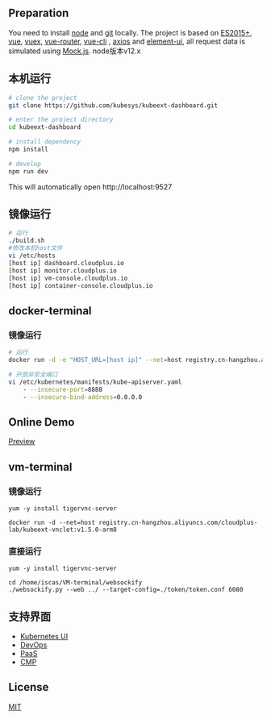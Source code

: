 ## Preparation

You need to install [node](https://nodejs.org/) and [git](https://git-scm.com/) locally. The project is based on [ES2015+](https://es6.ruanyifeng.com/), [vue](https://cn.vuejs.org/index.html), [vuex](https://vuex.vuejs.org/zh-cn/), [vue-router](https://router.vuejs.org/zh-cn/), [vue-cli](https://github.com/vuejs/vue-cli) , [axios](https://github.com/axios/axios) and [element-ui](https://github.com/ElemeFE/element), all request data is simulated using [Mock.js](https://github.com/nuysoft/Mock).
node版本v12.x

## 本机运行

```bash
# clone the project
git clone https://github.com/kubesys/kubeext-dashboard.git

# enter the project directory
cd kubeext-dashboard

# install dependency
npm install

# develop
npm run dev
```

This will automatically open http://localhost:9527

## 镜像运行

```bash
# 运行
./build.sh   
#修改本机host文件
vi /etc/hosts   
[host ip] dashboard.cloudplus.io    
[host ip] monitor.cloudplus.io
[host ip] vm-console.cloudplus.io
[host ip] container-console.cloudplus.io
```

## docker-terminal    
### 镜像运行

```bash
# 运行
docker run -d -e "HOST_URL=[host ip]" --net=host registry.cn-hangzhou.aliyuncs.com/cloudplus-lab/docker-terminal:v1.5.0-arm8 

# 开放非安全端口
vi /etc/kubernetes/manifests/kube-apiserver.yaml
    - --insecure-port=8888
    - --insecure-bind-address=0.0.0.0
```

## Online Demo

[Preview](https://panjiachen.github.io/vue-element-admin)

## vm-terminal    
### 镜像运行    

```  
yum -y install tigervnc-server   

docker run -d --net=host registry.cn-hangzhou.aliyuncs.com/cloudplus-lab/kubeext-vnclet:v1.5.0-arm8 
```     
### 直接运行
```
yum -y install tigervnc-server  

cd /home/iscas/VM-terminal/websockify
./websockify.py --web ../ --target-config=./token/token.conf 6080
```

## 支持界面

- [Kubernetes UI](https://github.com/kubernetes/dashboard)
- [DevOps]()
- [PaaS]()
- [CMP]()

## License

[MIT](https://github.com/PanJiaChen/vue-element-admin/blob/master/LICENSE)

